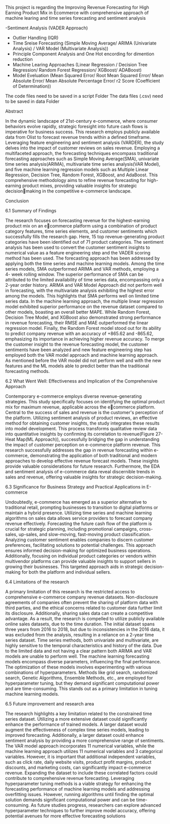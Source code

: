 This project is regarding the Improving Revenue Forecasting for High Earning Product Mix in Ecommerce with comprehensive approach of machine learing and time series forecasting and sentiment analysis

 -Sentiment Analysis (VADER Approach)
 - Outlier Handling (IQR)
 - Time Sreise Forecasting (Simple Moving Average/ ARIMA (Univariate Analysis) / VAR Model (Multivariate Analysis))
 - Principle Component Analysis and One Hot encording for dimention reduction
 - Machine Learing Approaches (Linear Regression /  Decision Tree Regression/  Random Forest Regression/  XGBoost/  ADABoost)
 - Model Eveluation (Mean Squared Error/ Root Mean Squared Error/  Mean Absolute Error/  Mean Absolute Percentage Error/  r2 Score (Coefficient of Determination))

The code files need to be saved in a script Folder
The data files (.csv) need to be saved in data Folder

Abstract

In the dynamic landscape of 21st-century e-commerce, where consumer behaviors evolve rapidly, 
strategic foresight into future cash flows is imperative for business success. This research employs 
publicly available data from Olist to forecast revenue trends within a defined timeframe. 
Leveraging feature engineering and sentiment analysis (VARDER), the study delves into the 
impact of customer reviews on sales revenue. Employing a multifaceted approach, the forecasting 
techniques encompass traditional forecasting approaches such as Simple Moving Average(SMA), 
univariate time series analysis(ARIMA), multivariate time series analysis(VAR Model), and five
machine learning regression models such as Multiple Linear Regression, Decision Tree, Random 
Forest, XGBoost, and AdaBoost. This comprehensive methodology aims to refine revenue 
forecasting for high-earning product mixes, providing valuable insights for strategic decisionmaking in the competitive e-commerce landscape.

Conclusion

6.1 Summary of Findings

The research focuses on forecasting revenue for the highest-earning product mix on an ecommerce platform using a combination of product category features, time series elements, and 
customer sentiments which successfully fills the research gap. Here, 15 top revenue-generating 
product categories have been identified out of 71 product categories. The sentiment analysis has 
been used to convert the customer sentiment insights to numerical value as a feature engineering 
step and the VADER scoring method has been used. The forecasting approach has been addressed 
by applying both the time series and machine learning models.
Among the time series models, SMA outperformed ARIMA and VAR methods, employing a 4-
week rolling window. The superior performance of SMA can be attributed to the limited 
availability of time series data, encompassing only a 2-year order history. ARIMA and VAR Model 
Approach did not perform well in forecasting, with the multivariate analysis exhibiting the highest 
error among the models. This highlights that SMA performs well on limited time series data.
In the machine learning approach, the multiple linear regression model exhibited superior 
performance on the revenue dataset compared to other models, boasting an overall better MAPE. 
While Random Forest, Decision Tree Model, and XGBoost also demonstrated strong performance 
in revenue forecasting, their RMSE and MAE outperformed the linear regression model. Finally, 
the Random Forest model stood out for its ability to predict company revenue with an accuracy of 
+865.62 and -865.62, emphasizing its importance in achieving higher revenue accuracy.
To merge the customer insight to the revenue forecasting model, the customer sentiments have
been analyzed and new feature engineering step has employed both the VAR model approach and 
machine learning approach. As mentioned before the VAR model did not perform well and with 
the new features and the ML models able to predict better than the traditional forecasting methods.

6.2 What Went Well: Effectiveness and Implication of the Comprehensive Approach

Contemporary e-commerce employs diverse revenue-generating strategies. This study specifically 
focuses on identifying the optimal product mix for maximum revenue, applicable across the ecommerce platform. 
Central to the success of sales and revenue is the customer's perception of the 
platform. Utilizing sentiment analysis of product reviews, an effective method for obtaining 
customer insights, the study integrates these results into model development. This process 
transforms qualitative review data into quantitative insights by confirming its correlation to 
revenue(Figure 27-Heat Map(ML Approach)), successfully bridging the gap in understanding the 
impact of customer perception on e-commerce platform revenue.
This research successfully addresses the gap in revenue forecasting within e-commerce, 
demonstrating the application of both traditional and modern approaches to develop effective 
revenue forecast models. These insights provide valuable considerations for future research. 
Furthermore, the EDA and sentiment analysis of e-commerce data reveal discernible trends in sales 
and revenue, offering valuable insights for strategic decision-making.

6.3 Significance for Business Strategy and Practical Applications in E-commerce

Undoubtedly, e-commerce has emerged as a superior alternative to traditional retail, prompting 
businesses to transition to digital platforms or maintain a hybrid presence. Utilizing time series 
and machine learning algorithms on sales data allows service providers to forecast company 
revenue effectively. Forecasting the future cash flow of the platform is crucial for strategic 
planning, including promotional campaigns, cross-sales, up-sales, and slow-moving, fast-moving 
product classification. Analyzing customer sentiment enables companies to discern customer 
preferences, facilitating solutions to potential challenges. This approach ensures informed 
decision-making for optimized business operations. Additionally, focusing on individual product 
categories or vendors within multivendor platforms can provide valuable insights to support sellers 
in growing their businesses. This targeted approach aids in strategic decision-making for both the 
platform and individual sellers.

6.4 Limitations of the research

A primary limitation of this research is the restricted access to comprehensive e-commerce 
company revenue datasets. Non-disclosure agreements of companies often prevent the sharing of 
platform data with third parties, and the ethical concerns related to customer data further limit its 
disclosure. Additionally, sharing sales data can create a competitive advantage. As a result, the 
research is compelled to utilize publicly available online sales datasets, due to the time duration.
The initial dataset spans three years from 2016 to 2018, but due to inconsistencies in the 2016 data, 
it was excluded from the analysis, resulting in a reliance on a 2-year time series dataset. Time 
series methods, both univariate and multivariate, are highly sensitive to the temporal 
characteristics and history of the data. Due to the limited data and not having a clear pattern both 
ARIMA and VAR models are unable to perform well.
The machine learning forecasting models encompass diverse parameters, influencing the final 
performance. The optimization of these models involves experimenting with various combinations 
of hyperparameters. Methods like grid search, randomized search, Genetic Algorithms, Ensemble 
Methods, etc., are employed for hyperparameter tuning, but they demand significant computational 
power and are time-consuming. This stands out as a primary limitation in tuning machine learning 
models.

6.5 Future improvement and research area

The research highlights a key limitation related to the constrained time series dataset. Utilizing a 
more extensive dataset could significantly enhance the performance of trained models. A larger 
dataset would augment the effectiveness of complex time series models, leading to improved 
forecasting. Additionally, a larger dataset could enhance sentiment analysis by providing a more 
comprehensive range of sentiments.
The VAR model approach incorporates 11 numerical variables, while the machine learning 
approach utilizes 11 numerical variables and 3 categorical variables. However, it is important that 
additional independent variables, such as click rate, daily website visits, product profit margins, 
product discounts, and marketing costs, can significantly impact e-commerce revenue. Expanding
the dataset to include these correlated factors could contribute to comprehensive revenue 
forecasting.
Leveraging hyperparameter tuning methods is a viable strategy for enhancing the forecasting 
performance of machine learning models and addressing overfitting issues. However, running 
algorithms until finding the optimal solution demands significant computational power and can be 
time-consuming. As future studies progress, researchers can explore advanced hyperparameter 
techniques to further improve model accuracy, offering potential avenues for more effective 
forecasting solutions
